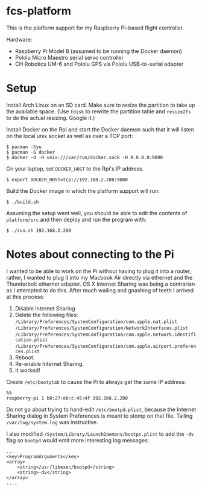 # fcs-platform

This is the platform support for my Raspberry Pi-based flight controller.

Hardware:
 
 - Raspberry Pi Model B (assumed to be running the Docker daemon)
 - Pololu Micro Maestro serial servo controller
 - CH Robotics UM-6 and Pololu GPS via Pololu USB-to-serial adapter

# Setup

Install Arch Linux on an SD card. Make sure to resize the partition to take up the available space. (Use `fdisk` to rewrite the partition table and `resize2fs` to do the actual resizing. Google it.)

Install Docker on the Rpi and start the Docker daemon such that it will listen on the local unix socket as well as over a TCP port:

    $ pacman -Syu
    $ pacman -S docker
    $ docker -d -H unix:///var/run/docker.sock -H 0.0.0.0:9000

On your laptop, set `DOCKER_HOST` to the Rpi's IP address.

    $ export DOCKER_HOST=tcp://192.168.2.200:9000
    
Build the Docker image in which the platform support will run:

    $ ./build.sh 

Assuming the setup went well, you should be able to edit the contents of `platform/src` and then deploy and run the program with:

    $ ./run.sh 192.168.2.200

# Notes about connecting to the Pi

I wanted to be able to work on the Pi without having to plug it into a router, rather, I wanted to plug it into my Macbook Air directly via ethernet and the Thunderbolt ethernet adapter. OS X Internet Sharing was being a contrarian as I attempted to do this. After much wailing and gnashing of teeth I arrived at this process:

 1. Disable Internet Sharing
 1. Delete the following files:
    `/Library/Preferences/SystemConfiguration/com.apple.nat.plist`
    `/Library/Preferences/SystemConfiguration/NetworkInterfaces.plist`
    `/Library/Preferences/SystemConfiguration/com.apple.network.identification.plist`
    `/Library/Preferences/SystemConfiguration/com.apple.airport.preferences.plist`
  1. Reboot.
  1. Re-enable Internet Sharing.
  1. It worked!
  
Create `/etc/bootptab` to cause the Pi to always get the same IP address:

    %%
    raspberry-pi 1 b8:27:eb:c:45:4f 192.168.2.200 

Do not go about trying to hand-edit `/etc/bootpd.plist`, because the Internet Sharing dialog in System Preferences is meant to stomp on that file. Tailing `/var/log/system.log` was instructive. 

I also modified `/System/Library/LaunchDaemons/bootps.plist` to add the `-dv` flag so `bootpd` would emit more interesting log messages:

    ...
    <key>ProgramArguments</key>
    <array>
        <string>/usr/libexec/bootpd</string>
        <string>-dv</string>
    </array>
    ....

